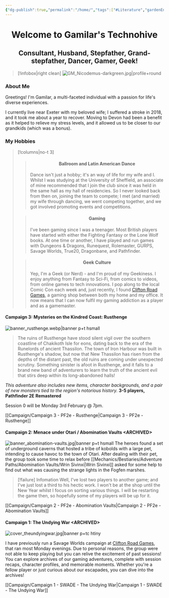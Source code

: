 ```yaml
---
{"dg-publish":true,"permalink":"/home/","tags":["#Literature","gardenEntry","gardenEntry"]}
---
```


# <center>Welcome to Gamilar's Technohive</center>

## <center>Consultant, Husband, Stepfather, Grand-stepfather, Dancer, Gamer, Geek!</center>
> [!infobox|right clean]
> ![GM_Nicodemus-darkgreen.jpg|profile+round](/img/user/z_Assets/PCs/Avatars/GM_Nicodemus-darkgreen.jpg)

### About Me
Greetings! I'm Gamilar, a multi-faceted individual with a passion for life's diverse experiences.

I currently live near Exeter with my beloved wife; I suffered a stroke in 2018, and it took me about a year to recover. Moving to Devon had been a benefit as it helped to relieve my stress levels, and it allowed us to be closer to our grandkids (which was a bonus).

### My Hobbies
> [!columns|no-t 3]
>> <h4><center>Ballroom and Latin American Dance</center></h4>
>> 
>> Dance isn't just a hobby; it's an way of life for my wife and I. Whilst I was studying at the University of Sheffield, an associate of mine recommended that I join the club since it was held in the same hall as my hall of residencies. So I never looked back from then on, joining the team to compete; I met (and married) my wife through dancing, we went competing together, and we got involved promoting events and competitions.
>
>> <h4><center>Gaming</center></h4>
>> 
>> I've been gaming since I was a teenager. Most British players have started with either the Fighting Fantasy or the Lone Wolf books. At one time or another, I have played and run games with Dungeons & Dragons, Runequest, Rolemaster, GURPS, Savage Worlds, True20, Dragonbane, and Pathfinder.
>
>> <h4><center>Geek Culture</center></h4>
>> 
>> Yep, I'm a Geek (or Nerd) - and I'm proud of my Geekiness. I enjoy anything from Fantasy to Sci-Fi, from comics to videos, from online games to tech innovations. I pop along to the local Comic Con each week and, just recently, I found [Clifton Road Games](https://www.cliftonroadgames.co.uk/), a gaming shop between both my home and my office. It now means that I can now fulfil my gaming addiction as a player and as a gamemaster.

####  Campaign 3: Mysteries on the Kindred Coast: Rusthenge
![banner_rusthenge.webp|banner p+t hsmall](/img/user/z_Assets/Banners/banner_rusthenge.webp)
> The ruins of Rusthenge have stood silent vigil over the southern coastline of Chakikoth Isle for eons, dating back to the era of the Runelords of ancient Thassilon. The town of Iron Harbour was built in Rusthenge's shadow, but now that New Thassilon has risen from the depths of the distant past, the old ruins are coming under unexpected scrutiny. Something sinister is afoot in Rusthenge, and it falls to a brand new band of adventurers to learn the truth of the ancient evil that stirs deep within its long-abandoned halls!

*This adventure also includes new items, character backgrounds, and a pair of new monsters tied to the region's notorious history.*
**3-5 players, Pathfinder 2E Remastered**

Session 0 will be Monday 3rd February @ 7pm.

<span class="center-menu">[[Campaign/Campaign 3 - PF2e - Rusthenge\|Campaign 3 - PF2e - Rusthenge]]</span>

####  Campaign 2: Menace under Otari / Abomination Vaults \<ARCHIVED\>
![banner_abomination-vaults.jpg|banner p+t hsmall](/img/user/z_Assets/Banners/banner_abomination-vaults.jpg)
The heroes found a set of underground caverns that hosted a tribe of kobolds with a large pet, intending to cause havoc to the town of Otari. After dealing with their pet, the group took some time to relax before [[Mechanics/Bestiaries/Adventure Paths/Abomination Vaults/Wrin Sivinxi\|Wrin Sivinxi]] asked for some help to find out what was causing the strange lights in the Fogfen marshes.

> [!failure] Infomation
> Well, I've lost two players to another game; and I've just lost a third to his hectic work.
> I won't be at the shop until the New Year whilst I focus on sorting various things.
> I will be restarting the game then, so hopefully some of my players will be up for it.

<span class="center-menu">[[Campaign/Campaign 2 - PF2e - Abomination Vaults\|Campaign 2 - PF2e - Abomination Vaults]]</span>

#### Campaign 1: The Undying War \<ARCHIVED\>
![cover_theundyingwar.jpg|banner p+tc htiny](/img/user/z_Assets/Covers/cover_theundyingwar.jpg)

 I have previously run a Savage Worlds campaign at [Clifton Road Games](https://www.cliftonroadgames.co.uk/), that ran most Monday evenings. Due to personal reasons, the group were not able to keep playing but you can relive the excitement of past sessions! You can explore archives of our gaming adventures, complete with session recaps, character profiles, and memorable moments. Whether you're a fellow player or just curious about our escapades, you can dive into the archives!
 
<span class="center-menu">[[Campaign/Campaign 1 - SWADE - The Undying War\|Campaign 1 - SWADE - The Undying War]]</span>
